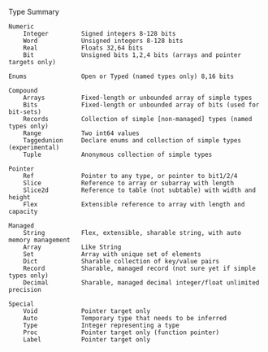 Type Summary

    Numeric
        Integer         Signed integers 8-128 bits
        Word            Unsigned integers 8-128 bits
        Real            Floats 32,64 bits
        Bit             Unsigned bits 1,2,4 bits (arrays and pointer targets only)

    Enums               Open or Typed (named types only) 8,16 bits

    Compound
        Arrays          Fixed-length or unbounded array of simple types
        Bits            Fixed-length or unbounded array of bits (used for bit-sets)
        Records         Collection of simple [non-managed] types (named types only)
        Range           Two int64 values
        Taggedunion     Declare enums and collection of simple types (experimental)
        Tuple           Anonymous collection of simple types

    Pointer
        Ref             Pointer to any type, or pointer to bit1/2/4
        Slice           Reference to array or subarray with length
        Slice2d         Reference to table (not subtable) with width and height 
        Flex            Extensible reference to array with length and capacity

    Managed
        String          Flex, extensible, sharable string, with auto memory management
        Array           Like String
        Set             Array with unique set of elements
        Dict            Sharable collection of key/value pairs
        Record          Sharable, managed record (not sure yet if simple types only)
        Decimal         Sharable, managed decimal integer/float unlimited precision

    Special
        Void            Pointer target only
        Auto            Temporary type that needs to be inferred
        Type            Integer representing a type
        Proc            Pointer target only (function pointer)
        Label           Pointer target only

